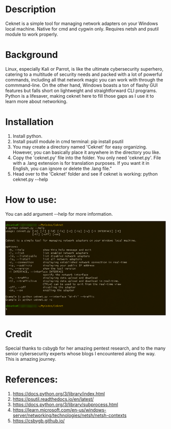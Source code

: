 # Description
Ceknet is a simple tool for managing network adapters on your Windows local machine. Native for cmd and cygwin only. Requires netsh and psutil module to work properly.

# Background
Linux, especially Kali or Parrot, is like the ultimate cybersecurity superhero, catering to a multitude of security needs and packed with a lot of powerful commands, including all that network magic you can work with through the commmand-line. On the other hand, Windows boasts a ton of flashy GUI features but falls short on lightweight and straightforward CLI programs. Python is a lifesaver, making ceknet here to fill those gaps as I use it to learn more about networking.

# Installation
1. Install python.
2. Install psutil module in cmd terminal:
   pip install psutil
3. You may create a directory named 'Ceknet' for easy organizing. However, you can basically place it anywhere in the directory you like.
4. Copy the 'ceknet.py' file into the folder. You only need 'ceknet.py'. File with a .lang extension is for translation purposes. If you want it in English, you can ignore or delete the .lang file."
5. Head over to the 'Ceknet' folder and see if ceknet is working:
   python ceknet.py --help

# How to use:
You can add argument --help for more information.

![Help](images/png1.png)

# Credit
Special thanks to csbygb for her amazing pentest research, and to the many senior cybersecurity experts whose blogs I encountered along the way. This is amazing journey.

# References:
1. https://docs.python.org/3/library/index.html
2. https://psutil.readthedocs.io/en/latest/
3. https://docs.python.org/3/library/subprocess.html
4. https://learn.microsoft.com/en-us/windows-server/networking/technologies/netsh/netsh-contexts
5. https://csbygb.github.io/
